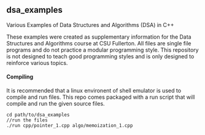 ## dsa_examples
Various Examples of Data Structures and Algorithms (DSA) in C++

These examples were created as supplementary information for the 
Data Structures and Algorithms course at CSU Fullerton. All files 
are single file programs and do not practice a modular programming style.
This repository is not designed to teach good programming styles and is
only designed to reinforce various topics.

#### Compiling
It is recommended that a linux environent of shell emulator is used to compile and run files.
This repo comes packaged with a run script that will compile and run the given source files.
	
	cd path/to/dsa_examples
	//run the files
	./run cpp/pointer_1.cpp algo/memoization_1.cpp
